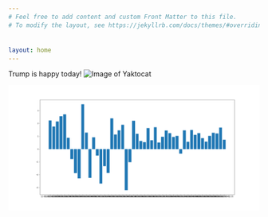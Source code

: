 ```yaml
---
# Feel free to add content and custom Front Matter to this file.
# To modify the layout, see https://jekyllrb.com/docs/themes/#overriding-theme-defaults


layout: home
---
```



Trump is happy today!
![Image of Yaktocat](https://i.amz.mshcdn.com/o8yzwO3e6nc1iRHXNwWu-5iYHGo=/950x534/filters:quality(90)/https%3A%2F%2Fblueprint-api-production.s3.amazonaws.com%2Fuploads%2Fcard%2Fimage%2F633489%2F7ee138be-4f37-403d-98c8-9e8644c1fd51.jpg)


![Image of Yaktocat](assets/yeet.png)




